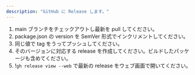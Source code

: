 ```yaml
---
description: "GitHub に Release します。"
---
```


1. main ブランチをチェックアウトし最新を pull してください。
2. package.json の version を SemVer 形式でインクリメントしてください。
3. 同じ値で tag をうってプッシュしてください。
4. そのバージョンに対応する release を作成してください。ビルドしたパッケージも含めてください。
5. !`gh release view --web` で最新の release をウェブ画面で開いてください。

